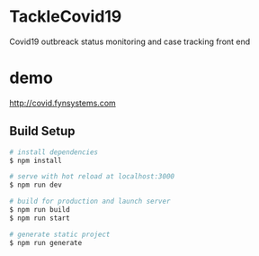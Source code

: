 # TackleCovid19

Covid19 outbreack status monitoring and case tracking front end

# demo

http://covid.fynsystems.com

## Build Setup

```bash
# install dependencies
$ npm install

# serve with hot reload at localhost:3000
$ npm run dev

# build for production and launch server
$ npm run build
$ npm run start

# generate static project
$ npm run generate
```
